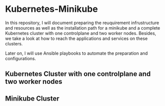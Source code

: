 # Kubernetes-Minikube
In this repository, I will document preparing the reuquirement infrustructure and resources as well as the installation path for a minikube and a complete Kubernetes cluster with one controlplane and two worker nodes. 
Besides, we take a look at how to reach the applications and services on these clusters.

Later on, I will use Ansible playbooks to automate the preparation and configurations.

## Kubernetes Cluster with one controlplane and two worker nodes

## Minikube Cluster



